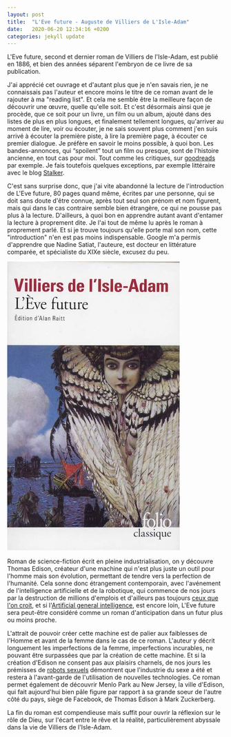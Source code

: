 ```yaml
---
layout: post
title:  "L'Eve future - Auguste de Villiers de L'Isle-Adam"
date:   2020-06-20 12:34:16 +0200
categories: jekyll update
---
```

L'Eve future, second et dernier roman de Villiers de l'Isle-Adam, est publié en 1886, et bien des années séparent l'embryon de ce livre de sa publication.

J'ai apprécié cet ouvrage et d'autant plus que je n'en savais rien, je ne connaissais pas l'auteur et encore moins le titre de ce roman avant de le rajouter à ma "reading list". Et cela me semble être la meilleure façon de découvrir une œuvre, quelle qu'elle soit. Et c'est désormais ainsi que je procède, que ce soit pour un livre, un film ou un album, ajouté dans des listes de plus en plus longues, et finalement tellement longues, qu'arriver au moment de lire, voir ou écouter, je ne sais souvent plus comment j'en suis arrivé à écouter la première piste, à lire la première page, à écouter ce premier dialogue. Je préfère en savoir le moins possible, à quoi bon. Les bandes-annonces, qui “spoilent” tout un film ou presque, sont de l'histoire ancienne, en tout cas pour moi. Tout comme les critiques, sur [goodreads](https://www.goodreads.com/) par exemple. Je fais toutefois quelques exceptions, par exemple littéraire avec le blog [Stalker](http://www.juanasensio.com/).

C'est sans surprise donc, que j'ai vite abandonné la lecture de l'introduction de L'Eve future, 80 pages quand même, écrites par une personne, qui se doit sans doute d'être connue, après tout seul son prénom et nom figurent, mais qui dans le cas contraire semble bien étrangère, ce qui ne pousse pas plus à la lecture. D'ailleurs, à quoi bon en apprendre autant avant d'entamer la lecture à proprement dite. Je l'ai tout de même lu après le roman à proprement parlé. Et si je trouve toujours qu'elle porte mal son nom, cette "introduction" n'en est pas moins indispensable. Google m'a permis d'apprendre que Nadine Satiat, l'auteure, est docteur en littérature comparée, et spécialiste du XIXe siècle, excusez du peu.

![L'Eve future couverture](/assets/l_eve_future.jpg)

Roman de science-fiction écrit en pleine industrialisation, on y découvre Thomas Edison, créateur d'une machine qui n'est plus juste un outil pour l'homme mais son évolution, permettant de tendre vers la perfection de l'humanité. Cela sonne donc étrangement contemporain, avec l'avénement de l'intelligence artificielle et de la robotique, qui commence de nos jours par la destruction de millions d'emplois et d'ailleurs pas toujours [ceux que l'on croit](https://web.archive.org/web/20200224095620/https://web.stanford.edu/~mww/webb_jmp.pdf), et si l'[Artificial general intelligence](https://www.youtube.com/watch?v=c8-OeGYRFpI), est encore loin, L'Eve future sera peut-être considéré comme un roman d'anticipation dans un futur plus ou moins proche.


L'attrait de pouvoir créer cette machine est de palier aux faiblesses de l'Homme et avant de la femme dans le cas de ce roman. L'auteur y décrit longuement les imperfections de la femme, imperfections incurables, ne pouvant être surpassées que par la création de cette machine. Et si la création d'Edison ne consent pas aux plaisirs charnels, de nos jours les prémisses de [robots sexuels](https://www.bbc.com/news/science-environment-51330261) démontrent que l'industrie du sexe a été et restera à l'avant-garde de l'utilisation de nouvelles technologies.
Ce roman permet également de découvrir Menlo Park au New Jersey, la ville d'Edison, qui fait aujourd'hui bien pâle figure par rapport à sa grande soeur de l'autre côté du pays, siège de Facebook, de Thomas Edison à Mark Zuckerberg.

La fin du roman est compendieuse mais suffit pour ouvrir la réflexion sur le rôle de Dieu, sur l'écart entre le rêve et la réalité, particulièrement abyssale dans la vie de Villiers de l'Isle-Adam.
